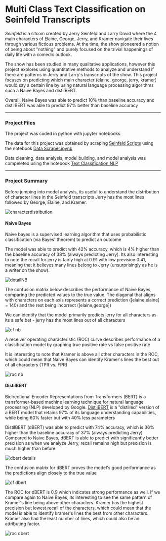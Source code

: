 # Multi Class Text Classification on Seinfeld Transcripts
*Seinfeld* is a sitcom created by Jerry Seinfeld and Larry David where the 4 main characters of Elaine, George, Jerry,
and Kramer navigate their lives through various fictious problems. At the time, the show pioneered a notion of being
about "nothing" and purely focused on the trivial happenings of daily life with a comedic outlook.

The show has been studied in many qualitative applications, however this project explores using quantitative
methods to analyze and understand if there are patterns in Jerry and Larry's transcripts of the show. This project
focuses on predicting which main character (elaine, george, jerry, kramer) would say a certain line by using natural 
language processing algorithms such a Naive Bayes and distilBERT.

Overall, Naive Bayes was able to predict 10% than baseline accuracy and distilBERT was able to predict 97% better than
baseline accuracy

--------
### Project Files

The project was coded in python with jupyter notebooks.

The data for this project was obtained by scraping [Seinfeld Scripts](https://www.seinfeldscripts.com/seinfeld-scripts.html)
using the notebook [Data Scraper.ipynb](https://github.com/Victor-Denisov/Seinfield-Transcripts-NLP/blob/main/Data%20Scraper.ipynb)

Data cleaning, data analysis, model building, and model analysis was compeleted using the notebook [Text Classification NLP](https://github.com/Victor-Denisov/Seinfield-Transcripts-NLP/blob/main/Data%20Scraper.ipynb)

--------
### Project Summary

Before jumping into model analysis, its useful to understand the distribution of character lines in the Seinfeld transcripts
Jerry has the most lines followed by George, Elaine, and Kramer.

![characterdistribution](https://raw.githubusercontent.com/Victor-Denisov/Seinfield-Transcripts-NLP/images/character_lines_distribution.png "Character Distribution")

#### Naive Bayes

Naive bayes is a supervised learning algorithm that uses probabilistic classification (via Bayes' theorem) to predict an outcome

The model was able to predict with 42% accuracy, which is 4% higher than the baseline accuracy of 38% (always predicting Jerry).
Its also interesting to note the recall for jerry is fairly high at 0.91 with low prevision 0.41, meaning that it believes many lines belong to Jerry
(unsurprisingly as he is a writer on the show).

![detailNB](https://raw.githubusercontent.com/Victor-Denisov/Seinfield-Transcripts-NLP/images/detail_nb.PNG "NB Details")

The confusion matrix below describes the performance of Naive Bayes, comparing the predicted values to the true value. 
The diagonal that aligns with characters on each axis represents a correct prediction ([elaine,elaine] = 140) and the rest being incorrect
([elaine,george])

We can identify that the model primarily predicts jerry for all characters as its a safe bet - jerry has the most lines out of all characters

![cf nb](https://raw.githubusercontent.com/Victor-Denisov/Seinfield-Transcripts-NLP/images/cf_nb.png "Confusion Matrix - NB")

A receiver operating characteristic (ROC) curve describes performance of a classification model by graphing true positive rate vs false positive rate

It is interesting to note that Kramer is above all other characters in the ROC, which could mean that Naive Bayes can identify
Kramer's lines the best out of all characters (TPR vs. FPR)

![roc nb](https://raw.githubusercontent.com/Victor-Denisov/Seinfield-Transcripts-NLP/images/roc_nb.png "ROC - NB")

#### DistilBERT

Bidirectional Encoder Representations from Transformers (BERT) is a transformer-based machine learning technique for natural language processing (NLP) developed by Google.
[DistilBERT](https://huggingface.co/transformers/model_doc/distilbert.html) is a "distilled" version of a BERT model that retains 97% of its language understanding capabilities, while being 60% faster but with 40% less parameters 

DistilBERT (dBERT) was able to predict with 74% accuracy, which is 36% higher than the baseline accuracy of 37% (always predicting Jerry)
Compared to Naive Bayes, dBERT is able to predict with significantly better precision as when we analyze Jerry, recall remains high but precision is much higher than before

![dbert details](https://github.com/Victor-Denisov/Seinfield-Transcripts-NLP/blob/main/images/cf_dbert.PNGdetail_dbert.png "dbert Details")

The confusion matrix for dBERT proves the model's good performance as the predictions align closely to the true value

![cf dbert](https://github.com/Victor-Denisov/Seinfield-Transcripts-NLP/blob/main/images/cf_dbert.PNGcf_dbert.png "Confusion Matrix - distilBERT")

The ROC for dBERT is 0.9 which indicates strong performance as well. If we compare again to Naive Bayes, its interesting to see the same pattern
of Kramer's line being above other characters. Kramer has the highest precision but lowest recall of the characters, which could mean that the
model is able to identify kramer's lines the best from other characters. Kramer also had the least number of lines, which could also be an attributing factor.

![roc dbert](https://github.com/Victor-Denisov/Seinfield-Transcripts-NLP/blob/main/images/cf_dbert.PNGroc_dbert.png "ROC - distilBERT")
